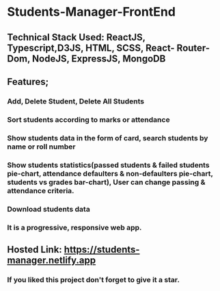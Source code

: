 # Students-Manager-FrontEnd

## Technical Stack Used: ReactJS, Typescript,D3JS, HTML, SCSS, React- Router-Dom, NodeJS, ExpressJS, MongoDB

## Features;

### Add, Delete Student, Delete All Students

### Sort students according to marks or attendance

### Show students data in the form of card, search students by name or roll number

### Show students statistics(passed students & failed students pie-chart, attendance defaulters & non-defaulters pie-chart, students vs grades bar-chart), User can change passing & attendance criteria.

### Download students data

### It is a progressive, responsive web app.

## Hosted Link: https://students-manager.netlify.app

### If you liked this project don't forget to give it a star.
